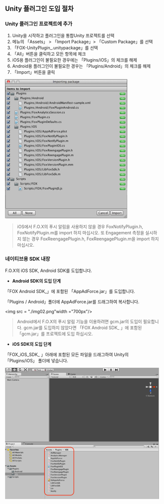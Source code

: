 ## Unity 플러그인 도입 절차

### Unity 플러그인 프로젝트에 추가

1. Unity을 시작하고 플러그인을 통합Unity 프로젝트를 선택
2. 메뉴의 「Assets」 > 「Import Package」> 「Custom Package」를 선택
3. 「FOX-UnityPlugin_<version>.unitypackage」를 선택
4. 「All」버튼을 클릭하고 모든 항목에 체크
5. iOS용 플러그인이 불필요한 경우에는 「Plugins/iOS」의 체크를 해제
6. Android용 플러그인이 불필요한 경우는 「Plugins/Android」의 체크를 해제
7. 「Import」버튼을 클릭

<img src = "./img01.png" width ="400px" />


> iOS에서 F.O.​​X의 푸시 알림을 사용하지 않을 경우 FoxNotifyPlugin.h, FoxNotifyPlugin.m를 import 하지 마십시오. 또 Engagement 측정을 실시하지 않는 경우 FoxReengagePlugin.h, FoxReengagePlugin.m을 import 하지 마십시오.


### 네이티브용 SDK 내장

F.O.X의 iOS SDK, Android SDK를 도입합니다.

* **Android SDK의 도입 단계**

「FOX And​​roid SDK_<version>」에 포함된 「AppAdForce.jar」를 도입합니다.

「Plugins / Android」폴더에 AppAdForce.jar를 드래그하여 복사합니다.

<img src = "./img02.png"width ="700px"/>


> Android에서 F.O​.​X의 푸시 알림 기능을 이용하려면 gcm.jar의 도입이 필요합니다.
gcm.jar를 도입하지 않았다면 「FOX And​​roid SDK_ <version>」에 포함된 「gcm.jar」를 프로젝트에 도입 하십시오.


* **iOS SDK의 도입 단계**

「FOX_iOS_SDK_<version>
」아래​​에 포함된 모든 파일을 드래그하여 Unity의 「Plugins/iOS」 폴더에 넣습니다.

<img src = "./img03.png" width="700px" />